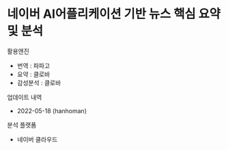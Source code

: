 #  네이버 AI어플리케이션 기반 뉴스 핵심 요약 및 분석


활용엔진
  - 번역 : 파파고
  - 요약 : 클로바
  - 감성분석 : 클로바

업데이트 내역
  - 2022-05-18 (hanhoman)

분석 플랫폼
  - 네이버 클라우드
